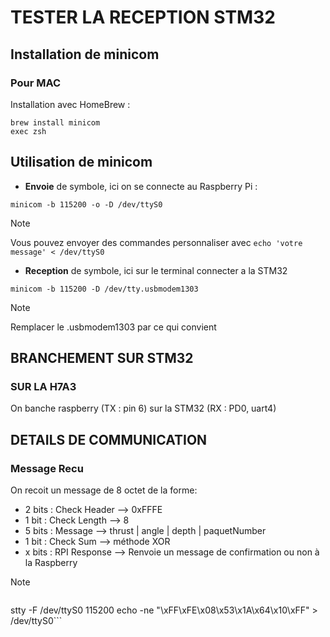 # TESTER LA RECEPTION STM32

## Installation de minicom
### Pour MAC
Installation avec HomeBrew :

```
brew install minicom
exec zsh
```


## Utilisation de minicom
 - **Envoie** de symbole, ici on se connecte au Raspberry Pi : 
```
minicom -b 115200 -o -D /dev/ttyS0 
```
>[!NOTE]
>Vous pouvez envoyer des commandes personnaliser avec  `echo 'votre message' < /dev/ttyS0`

 - **Reception** de symbole, ici sur le terminal connecter a la STM32
```
minicom -b 115200 -D /dev/tty.usbmodem1303
```
>[!NOTE]
> Remplacer le .usbmodem1303 par ce qui convient

## BRANCHEMENT SUR STM32
### SUR LA H7A3
On banche raspberry (TX : pin 6) sur la STM32 (RX : PD0, uart4)

## DETAILS DE COMMUNICATION
### Message Recu 
On recoit un message de 8 octet de la forme:
- 2 bits : Check Header --> 0xFFFE
- 1 bit : Check Length --> 8
- 5 bits : Message --> thrust | angle | depth | paquetNumber
- 1 bit : Check Sum --> méthode XOR
- x bits : RPI Response --> Renvoie un message de confirmation ou non à la Raspberry

>[!NOTE]
> ```
stty -F /dev/ttyS0 115200
echo -ne "\xFF\xFE\x08\x53\x1A\x64\x10\xFF" > /dev/ttyS0```
